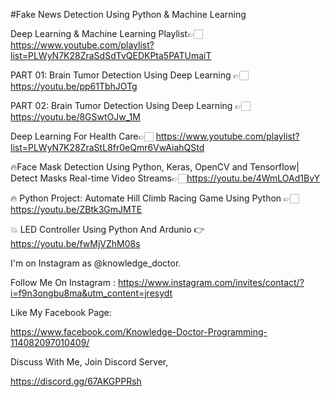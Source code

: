 #Fake News Detection Using Python & Machine Learning

Deep Learning & Machine Learning Playlist👉🏻 https://www.youtube.com/playlist?list=PLWyN7K28ZraSdSdTvQEDKPta5PATUmaiT

PART 01: Brain Tumor Detection Using Deep Learning 👉🏻 https://youtu.be/pp61TbhJOTg

PART 02: Brain Tumor Detection Using Deep Learning 👉🏻 https://youtu.be/8GSwtOJw_1M

Deep Learning For Health Care👉🏻 https://www.youtube.com/playlist?list=PLWyN7K28ZraStL8fr0eQmr6VwAiahQStd

🔥Face Mask Detection Using Python, Keras, OpenCV and Tensorflow| Detect Masks Real-time Video Streams👉🏻https://youtu.be/4WmLOAd1BvY

🔥 Python Project: Automate Hill Climb Racing Game Using Python 👉🏻 https://youtu.be/ZBtk3GmJMTE

💥 LED Controller Using Python And Ardunio 👉 https://youtu.be/fwMjVZhM08s

I'm on Instagram as @knowledge_doctor.

Follow Me On Instagram : https://www.instagram.com/invites/contact/?i=f9n3ongbu8ma&utm_content=jresydt

Like My Facebook Page:

https://www.facebook.com/Knowledge-Doctor-Programming-114082097010409/

Discuss With Me, Join Discord Server,

https://discord.gg/67AKGPPRsh
